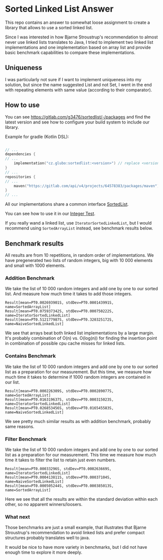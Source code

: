 # Sorted Linked List Answer

This repo contains an answer to somewhat loose assignment to create a library that allows to use a sorted linked list.

Since I was interested in how Bjarne Stroustrup's recommendation to almost never use linked lists translates to Java, I tried to implement two linked list implementations and one implementation based on array list and provide basic benchmark capabilities to compare these implementations.

## Uniqueness

I was particularly not sure if I want to implement uniqueness into my solution, but since the name suggested List and not Set, I went in the end with repeating elements with same value (according to their comparator).

## How to use

You can see https://gitlab.com/g3476/sortedlist/-/packages and find the latest version and see how to configure your build system to include our library.

Example for gradle (Kotlin DSL):
```kotlin

// ...
dependencies {
// ...
    implementation("cz.glubo:sortedlist:<version>") // replace <version> with the latest version
}
// ...
repositories {
// ...
    maven("https://gitlab.com/api/v4/projects/64578383/packages/maven")    
}
// ...
```

All our implementations share a common interface [SortedList](https://gitlab.com/g3476/sortedlist/-/blob/main/src/main/java/cz/glubo/SortedList.java?ref_type=heads).

You can see how to use it in our [Integer Test](https://gitlab.com/g3476/sortedlist/-/blob/main/src/test/java/cz/glubo/IntTest.java?ref_type=heads).

If you really wand a linked list, use `IteratorSortedLinkedList`, but I would recommend using `SortedArrayList` instead, see benchmark results below.


## Benchmark results

All results are from 10 repetitions, in random order of implementations.
We have pregenerated two lists of random integers, big with 10 000 elements and small with 1000 elements.

### Addition Benchmark

We take the list of 10 000 random integers and add one by one to our sorted list.
And measure how much time it takes to add those integers.

```
Result[mean=PT0.002693901S, stdDev=PT0.000143991S, name=SortedArrayList]
Result[mean=PT0.075937342S, stdDev=PT0.000750222S, name=IteratorSortedLinkedList]
Result[mean=PT0.512177987S, stdDev=PT0.320325172S, name=NaiveSortedLinkedList]
```

We see that arrays beat both linked list implementations by a large margin. It's probably combination of O(n) vs. O(log(n)) for finding the insertion point in combination of possible cpu cache misses for linked lists.

###  Contains Benchmark

We take the list of 10 000 random integers and add one by one to our sorted list as a preparation for our measurement.
But this time, we measure how much time it takes to determine if 1000 random integers are contained in our list.

```
Result[mean=PT0.000226309S, stdDev=PT0.000289077S, name=SortedArrayList]
Result[mean=PT0.016319637S, stdDev=PT0.000315023S, name=IteratorSortedLinkedList]
Result[mean=PT0.026853456S, stdDev=PT0.016545583S, name=NaiveSortedLinkedList]
```

We see pretty much similar results as with addition benchmark, probably same reasons.


### Filter Benchmark

We take the list of 10 000 random integers and add one by one to our sorted list as a preparation for our measurement.
This time we measure how much time it takes to filter the list to retain just even numbers.

```
Result[mean=PT0.00033296S, stdDev=PT0.000263669S, name=IteratorSortedLinkedList]
Result[mean=PT0.000413811S, stdDev=PT0.00037104S, name=NaiveSortedLinkedList]
Result[mean=PT0.000505244S, stdDev=PT0.000385013S, name=SortedArrayList]
```

Here we see that all the results are within the standard deviation within each other, so no apparent winners/loosers.


### What next

Those benchmarks are just a small example, that illustrates that Bjarne Stroustrup's recommendation to avoid linked lists and prefer compact structures probably translates well to java.

It would be nice to have more variety in benchmarks, but I did not have enough time to explore it more deeply.
